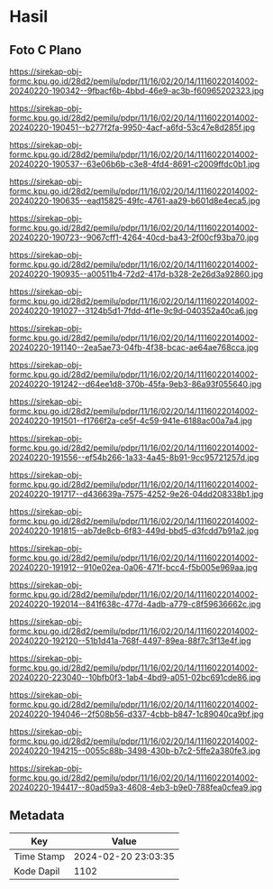 # Hasil

## Foto C Plano

https://sirekap-obj-formc.kpu.go.id/28d2/pemilu/pdpr/11/16/02/20/14/1116022014002-20240220-190342--9fbacf6b-4bbd-46e9-ac3b-f60965202323.jpg

https://sirekap-obj-formc.kpu.go.id/28d2/pemilu/pdpr/11/16/02/20/14/1116022014002-20240220-190451--b277f2fa-9950-4acf-a6fd-53c47e8d285f.jpg

https://sirekap-obj-formc.kpu.go.id/28d2/pemilu/pdpr/11/16/02/20/14/1116022014002-20240220-190537--63e06b6b-c3e8-4fd4-8691-c2009ffdc0b1.jpg

https://sirekap-obj-formc.kpu.go.id/28d2/pemilu/pdpr/11/16/02/20/14/1116022014002-20240220-190635--ead15825-49fc-4761-aa29-b601d8e4eca5.jpg

https://sirekap-obj-formc.kpu.go.id/28d2/pemilu/pdpr/11/16/02/20/14/1116022014002-20240220-190723--9067cff1-4264-40cd-ba43-2f00cf93ba70.jpg

https://sirekap-obj-formc.kpu.go.id/28d2/pemilu/pdpr/11/16/02/20/14/1116022014002-20240220-190935--a00511b4-72d2-417d-b328-2e26d3a92860.jpg

https://sirekap-obj-formc.kpu.go.id/28d2/pemilu/pdpr/11/16/02/20/14/1116022014002-20240220-191027--3124b5d1-7fdd-4f1e-9c9d-040352a40ca6.jpg

https://sirekap-obj-formc.kpu.go.id/28d2/pemilu/pdpr/11/16/02/20/14/1116022014002-20240220-191140--2ea5ae73-04fb-4f38-bcac-ae64ae768cca.jpg

https://sirekap-obj-formc.kpu.go.id/28d2/pemilu/pdpr/11/16/02/20/14/1116022014002-20240220-191242--d64ee1d8-370b-45fa-9eb3-86a93f055640.jpg

https://sirekap-obj-formc.kpu.go.id/28d2/pemilu/pdpr/11/16/02/20/14/1116022014002-20240220-191501--f1766f2a-ce5f-4c59-941e-6188ac00a7a4.jpg

https://sirekap-obj-formc.kpu.go.id/28d2/pemilu/pdpr/11/16/02/20/14/1116022014002-20240220-191556--ef54b266-1a33-4a45-8b91-9cc95721257d.jpg

https://sirekap-obj-formc.kpu.go.id/28d2/pemilu/pdpr/11/16/02/20/14/1116022014002-20240220-191717--d436639a-7575-4252-9e26-04dd208338b1.jpg

https://sirekap-obj-formc.kpu.go.id/28d2/pemilu/pdpr/11/16/02/20/14/1116022014002-20240220-191815--ab7de8cb-6f83-449d-bbd5-d3fcdd7b91a2.jpg

https://sirekap-obj-formc.kpu.go.id/28d2/pemilu/pdpr/11/16/02/20/14/1116022014002-20240220-191912--910e02ea-0a06-471f-bcc4-f5b005e969aa.jpg

https://sirekap-obj-formc.kpu.go.id/28d2/pemilu/pdpr/11/16/02/20/14/1116022014002-20240220-192014--841f638c-477d-4adb-a779-c8f59636662c.jpg

https://sirekap-obj-formc.kpu.go.id/28d2/pemilu/pdpr/11/16/02/20/14/1116022014002-20240220-192120--51b1d41a-768f-4497-89ea-88f7c3f13e4f.jpg

https://sirekap-obj-formc.kpu.go.id/28d2/pemilu/pdpr/11/16/02/20/14/1116022014002-20240220-223040--10bfb0f3-1ab4-4bd9-a051-02bc691cde86.jpg

https://sirekap-obj-formc.kpu.go.id/28d2/pemilu/pdpr/11/16/02/20/14/1116022014002-20240220-194046--2f508b56-d337-4cbb-b847-1c89040ca9bf.jpg

https://sirekap-obj-formc.kpu.go.id/28d2/pemilu/pdpr/11/16/02/20/14/1116022014002-20240220-194215--0055c88b-3498-430b-b7c2-5ffe2a380fe3.jpg

https://sirekap-obj-formc.kpu.go.id/28d2/pemilu/pdpr/11/16/02/20/14/1116022014002-20240220-194417--80ad59a3-4608-4eb3-b9e0-788fea0cfea9.jpg


## Metadata

| Key        | Value               |
| ---------- | ------------------- |
| Time Stamp | 2024-02-20 23:03:35 |
| Kode Dapil | 1102                |



